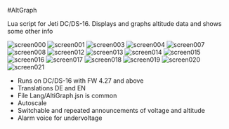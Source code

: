  #AltGraph

Lua script for Jeti DC/DS-16. Displays and graphs altitude data and shows some other info 

![screen000](https://raw.githubusercontent.com/nichtgedacht/AltGraph/master/Screen000.bmp)
![screen001](https://raw.githubusercontent.com/nichtgedacht/AltGraph/master/Screen001.bmp)
![screen003](https://raw.githubusercontent.com/nichtgedacht/AltGraph/master/Screen003.bmp)
![screen004](https://raw.githubusercontent.com/nichtgedacht/AltGraph/master/Screen004.bmp)
![screen007](https://raw.githubusercontent.com/nichtgedacht/AltGraph/master/Screen007.bmp)
![screen008](https://raw.githubusercontent.com/nichtgedacht/AltGraph/master/Screen008.bmp)
![screen012](https://raw.githubusercontent.com/nichtgedacht/AltGraph/master/Screen012.bmp)
![screen013](https://raw.githubusercontent.com/nichtgedacht/AltGraph/master/Screen013.bmp)
![screen014](https://raw.githubusercontent.com/nichtgedacht/AltGraph/master/Screen014.bmp)
![screen015](https://raw.githubusercontent.com/nichtgedacht/AltGraph/master/Screen015.bmp)
![screen016](https://raw.githubusercontent.com/nichtgedacht/AltGraph/master/Screen016.bmp)
![screen017](https://raw.githubusercontent.com/nichtgedacht/AltGraph/master/Screen017.bmp)
![screen018](https://raw.githubusercontent.com/nichtgedacht/AltGraph/master/Screen018.bmp)
![screen019](https://raw.githubusercontent.com/nichtgedacht/AltGraph/master/Screen019.bmp)
![screen020](https://raw.githubusercontent.com/nichtgedacht/AltGraph/master/Screen020.bmp)
![screen021](https://raw.githubusercontent.com/nichtgedacht/AltGraph/master/Screen021.bmp)

* Runs on DC/DS-16 with FW 4.27 and above
* Translations DE and EN
* File Lang/AltiGraph.jsn is common
* Autoscale
* Switchable and repeated announcements of voltage and altitude
* Alarm voice for undervoltage


